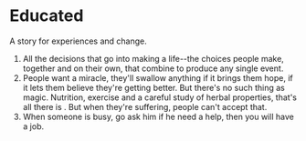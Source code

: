 # Educated

A story for experiences and change.

1. All the decisions that go into making a life--the choices people make, together and on their own, that combine to produce any single event.
2. People want a miracle, they'll swallow anything if it brings them hope, if it lets them believe they're getting better. But there's no such thing as magic. Nutrition, exercise and a careful study of herbal properties, that's all there is . But when they're suffering, people can't accept that. 
3. When someone is busy, go ask him if he need a help, then you will have a job. 
